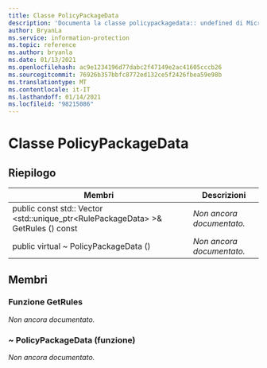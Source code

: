```yaml
---
title: Classe PolicyPackageData
description: 'Documenta la classe policypackagedata:: undefined di Microsoft Information Protection (MIP) SDK.'
author: BryanLa
ms.service: information-protection
ms.topic: reference
ms.author: bryanla
ms.date: 01/13/2021
ms.openlocfilehash: ac9e1234196d77dabc2f47149e2ac41605cccb26
ms.sourcegitcommit: 76926b357bbfc8772ed132ce5f2426fbea59e98b
ms.translationtype: MT
ms.contentlocale: it-IT
ms.lasthandoff: 01/14/2021
ms.locfileid: "98215086"
---
```

# <a name="class-policypackagedata"></a>Classe PolicyPackageData 
  
## <a name="summary"></a>Riepilogo
 Membri                        | Descrizioni                                
--------------------------------|---------------------------------------------
public const std:: Vector \<std::unique_ptr\<RulePackageData\> \>& GetRules () const  | _Non ancora documentato._
public virtual ~ PolicyPackageData ()  | _Non ancora documentato._
  
## <a name="members"></a>Membri
  
### <a name="getrules-function"></a>Funzione GetRules
_Non ancora documentato._

  
### <a name="policypackagedata-function"></a>~ PolicyPackageData (funzione)
_Non ancora documentato._
